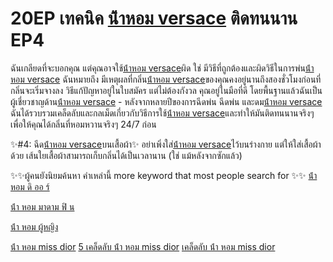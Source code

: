 # 20EP เทคนิค [น้ําหอม versace](https://ceresaperfume.com) ติดทนนาน EP4

ฉันเกลียดที่จะบอกคุณ แต่คุณอาจใช้[น้ําหอม versace](https://ceresaperfume.com)ผิด ใช่ มีวิธีที่ถูกต้องและผิดวิธีในการพ่น[น้ําหอม versace](https://ceresaperfume.com) ฉันหมายถึง มีเหตุผลที่กลิ่น[น้ําหอม versace](https://ceresaperfume.com)ของคุณคงอยู่นานถึงสองชั่วโมงก่อนที่กลิ่นจะเริ่มจางลง วิธีแก้ปัญหาอยู่ในใบสมัคร แต่ไม่ต้องกังวล คุณอยู่ในมือที่ดี โดยพื้นฐานแล้วฉันเป็นผู้เชี่ยวชาญด้าน[น้ําหอม versace](https://ceresaperfume.com) - หลังจากหลายปีของการฉีดพ่น ฉีดพ่น และดม[น้ําหอม versace](https://ceresaperfume.com) ฉันได้รวบรวมเคล็ดลับและกลเม็ดเกี่ยวกับวิธีการใช้[น้ําหอม versace](https://ceresaperfume.com)และทำให้มันติดทนนานจริงๆ เพื่อให้คุณได้กลิ่นที่หอมหวานจริงๆ 24/7 ก่อน

✨#4: ฉีด[น้ําหอม versace](https://ceresaperfume.com)บนเสื้อผ้า✨
อย่าเพิ่งใส่[น้ําหอม versace](https://ceresaperfume.com)ไว้บนร่างกาย แต่ให้ใส่เสื้อผ้าด้วย เส้นใยเสื้อผ้าสามารถเก็บกลิ่นได้เป็นเวลานาน (ใช่ แม้หลังจากซักแล้ว)


✨✨ผู้คนยังนิยมค้นหา คำเหล่านี้ more keyword that most people search for ✨✨
[น้ํา หอม ดิ ออ ร์](https://ceresaperfume.com/%e0%b8%99%e0%b9%89%e0%b9%8d%e0%b8%b2-%e0%b8%ab%e0%b8%ad%e0%b8%a1-%e0%b8%94%e0%b8%b4-%e0%b8%ad%e0%b8%ad-%e0%b8%a3%e0%b9%8c/)

[น้ํา หอม มาดาม ฟิ น](https://ceresaperfume.com/%e0%b8%99%e0%b9%89%e0%b9%8d%e0%b8%b2-%e0%b8%ab%e0%b8%ad%e0%b8%a1-%e0%b8%a1%e0%b8%b2%e0%b8%94%e0%b8%b2%e0%b8%a1-%e0%b8%9f%e0%b8%b4-%e0%b8%99/)

[น้ํา หอม ผู้หญิง](https://ceresaperfume.com/%e0%b8%99%e0%b9%89%e0%b9%8d%e0%b8%b2-%e0%b8%ab%e0%b8%ad%e0%b8%a1-%e0%b8%9c%e0%b8%b9%e0%b9%89%e0%b8%ab%e0%b8%8d%e0%b8%b4%e0%b8%87/)



[น้ํา หอม miss dior](https://seoasiacustomer.blogspot.com/2022/11/5-miss-dior.html)
[5 เคล็ดลับ น้ํา หอม miss dior](https://www.flickr.com/photos/196645024@N08/52469147306)
[เคล็ดลับ น้ํา หอม miss dior](https://www.tumblr.com/seoasiaco/699692867738910720/5-e0b980e0b884e0b8a5e0b987e0b894e0b8a5)